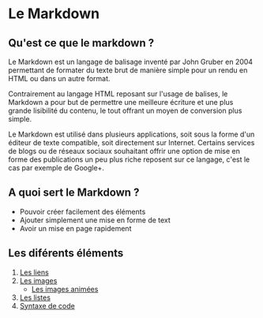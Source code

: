 # Le Markdown
## Qu'est ce que le markdown ?
Le Markdown est un langage de balisage inventé par John Gruber en 2004 permettant de formater du texte brut de manière simple pour un rendu en HTML ou dans un autre format.</br>
 
Contrairement au langage HTML reposant sur l'usage de balises, le Markdown a pour but de permettre une meilleure écriture et une plus grande lisibilité du contenu, le tout offrant un moyen de conversion plus simple.</br>
 
Le Markdown est utilisé dans plusieurs applications, soit sous la forme d'un éditeur de texte compatible, soit directement sur Internet. Certains services de blogs ou de réseaux sociaux souhaitant offrir une option de mise en forme des publications un peu plus riche reposent sur ce langage, c'est le cas par exemple de Google+.
## A quoi sert le Markdown ?
- Pouvoir créer facilement des éléments
- Ajouter simplement une mise en forme de text
- Avoir un mise en page rapidement
## Les diférents éléments
1. [Les liens](#1-Les-liens)
2. [Les images](#2-Les-images)
    * [Les images animées](#2-2-Les-images-animées)
3. [Les listes](#3-Les-listes)
4. [Syntaxe de code](#4-Syntaxe-de-code)